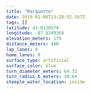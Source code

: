 ```yaml
---
title: "Marquette"
date: 2019-01-06T23:28:52.167Z
tags: []
latitude: 43.0320579
longitude: -87.9349369
elevation_meters: 179
distance_meters: 400
lap_lanes: 8
home_lanes: 8
surface_type: artificial
surface_color: blue
turn_diameter_meters: 64.33
turn_radius_b_meters: 30.64
steeple_water_location: inside
---
```


